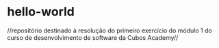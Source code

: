 # hello-world
//repositório destinado à resolução do primeiro exercício do módulo 1 do curso de desenvolvimento de software da Cubos Academy//

